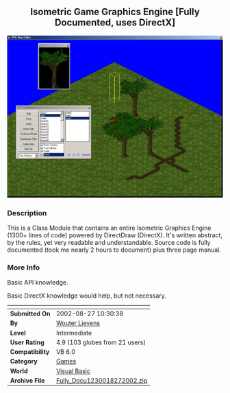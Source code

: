 ﻿<div align="center">

## Isometric Game Graphics Engine \[Fully Documented, uses DirectX\]

<img src="PIC20028273901559.jpg">
</div>

### Description

This is a Class Module that contains an entire Isometric Graphics Engine (1300+ lines of code) powered by DirectDraw (DirectX). It's written abstract, by the rules, yet very readable and understandable. Source code is fully documented (took me nearly 2 hours to document) plus three page manual.
 
### More Info
 
Basic API knowledge.

Basic DirectX knowledge would help, but not necessary.


<span>             |<span>
---                |---
**Submitted On**   |2002-08-27 10:30:38
**By**             |[Wouter Lievens](https://github.com/Planet-Source-Code/PSCIndex/blob/master/ByAuthor/wouter-lievens.md)
**Level**          |Intermediate
**User Rating**    |4.9 (103 globes from 21 users)
**Compatibility**  |VB 6\.0
**Category**       |[Games](https://github.com/Planet-Source-Code/PSCIndex/blob/master/ByCategory/games__1-38.md)
**World**          |[Visual Basic](https://github.com/Planet-Source-Code/PSCIndex/blob/master/ByWorld/visual-basic.md)
**Archive File**   |[Fully\_Docu1230018272002\.zip](https://github.com/Planet-Source-Code/wouter-lievens-isometric-game-graphics-engine-fully-documented-uses-directx__1-38365/archive/master.zip)








